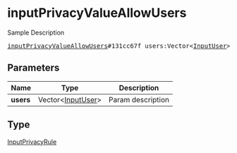 # inputPrivacyValueAllowUsers

Sample Description

<pre>
<a href="../constructor/inputPrivacyValueAllowUsers.md">inputPrivacyValueAllowUsers</a>#131cc67f users:Vector&lt;<a href="../type/InputUser.md">InputUser</a>&gt; = <a href="../type/InputPrivacyRule.md">InputPrivacyRule</a>;
</pre>
## Parameters

| Name | Type | Description |
|------|:----:|-------------|
| **users** | Vector&lt;<a href="../type/InputUser.md">InputUser</a>&gt; | Param description |

## Type

<a href="../type/InputPrivacyRule.md">InputPrivacyRule</a>
